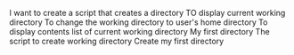 I want to create a script that creates a directory
TO display current working directory
To change the working directory to user's home directory
To display contents list of current working directory
My first directory
The script to create working directory
Create my first directory

